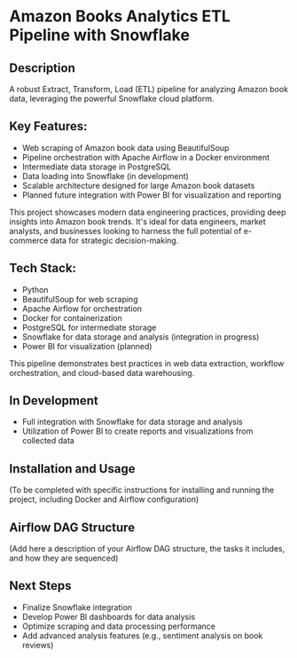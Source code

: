 # Amazon Books Analytics ETL Pipeline with Snowflake

## Description
A robust Extract, Transform, Load (ETL) pipeline for analyzing Amazon book data, leveraging the powerful Snowflake cloud platform.

## Key Features:
- Web scraping of Amazon book data using BeautifulSoup
- Pipeline orchestration with Apache Airflow in a Docker environment
- Intermediate data storage in PostgreSQL
- Data loading into Snowflake (in development)
- Scalable architecture designed for large Amazon book datasets
- Planned future integration with Power BI for visualization and reporting

This project showcases modern data engineering practices, providing deep insights into Amazon book trends. It's ideal for data engineers, market analysts, and businesses looking to harness the full potential of e-commerce data for strategic decision-making.

## Tech Stack:
- Python
- BeautifulSoup for web scraping
- Apache Airflow for orchestration
- Docker for containerization
- PostgreSQL for intermediate storage
- Snowflake for data storage and analysis (integration in progress)
- Power BI for visualization (planned)

This pipeline demonstrates best practices in web data extraction, workflow orchestration, and cloud-based data warehousing.

## In Development
- Full integration with Snowflake for data storage and analysis
- Utilization of Power BI to create reports and visualizations from collected data

## Installation and Usage
(To be completed with specific instructions for installing and running the project, including Docker and Airflow configuration)

## Airflow DAG Structure
(Add here a description of your Airflow DAG structure, the tasks it includes, and how they are sequenced)

## Next Steps
- Finalize Snowflake integration
- Develop Power BI dashboards for data analysis
- Optimize scraping and data processing performance
- Add advanced analysis features (e.g., sentiment analysis on book reviews)